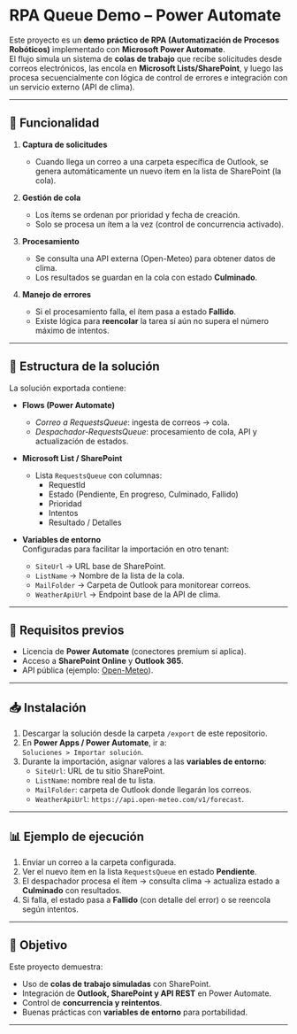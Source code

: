 # RPA Queue Demo – Power Automate

Este proyecto es un **demo práctico de RPA (Automatización de Procesos Robóticos)** implementado con **Microsoft Power Automate**.  
El flujo simula un sistema de **colas de trabajo** que recibe solicitudes desde correos electrónicos, las encola en **Microsoft Lists/SharePoint**, y luego las procesa secuencialmente con lógica de control de errores e integración con un servicio externo (API de clima).

---

## 🚀 Funcionalidad

1. **Captura de solicitudes**  
   - Cuando llega un correo a una carpeta específica de Outlook, se genera automáticamente un nuevo ítem en la lista de SharePoint (la cola).

2. **Gestión de cola**  
   - Los ítems se ordenan por prioridad y fecha de creación.  
   - Solo se procesa un ítem a la vez (control de concurrencia activado).  

3. **Procesamiento**  
   - Se consulta una API externa (Open-Meteo) para obtener datos de clima.  
   - Los resultados se guardan en la cola con estado **Culminado**.  

4. **Manejo de errores**  
   - Si el procesamiento falla, el ítem pasa a estado **Fallido**.  
   - Existe lógica para **reencolar** la tarea si aún no supera el número máximo de intentos.

---

## 📂 Estructura de la solución

La solución exportada contiene:

- **Flows (Power Automate)**  
  - *Correo a RequestsQueue*: ingesta de correos → cola.  
  - *Despachador-RequestsQueue*: procesamiento de cola, API y actualización de estados.  

- **Microsoft List / SharePoint**  
  - Lista `RequestsQueue` con columnas:
    - RequestId  
    - Estado (Pendiente, En progreso, Culminado, Fallido)  
    - Prioridad  
    - Intentos  
    - Resultado / Detalles  

- **Variables de entorno**  
  Configuradas para facilitar la importación en otro tenant:
  - `SiteUrl` → URL base de SharePoint.  
  - `ListName` → Nombre de la lista de la cola.  
  - `MailFolder` → Carpeta de Outlook para monitorear correos.  
  - `WeatherApiUrl` → Endpoint base de la API de clima.

---

## 🔧 Requisitos previos

- Licencia de **Power Automate** (conectores premium si aplica).  
- Acceso a **SharePoint Online** y **Outlook 365**.  
- API pública (ejemplo: [Open-Meteo](https://open-meteo.com/)).

---

## 📥 Instalación

1. Descargar la solución desde la carpeta `/export` de este repositorio.  
2. En **Power Apps / Power Automate**, ir a:  
   `Soluciones > Importar solución`.  
3. Durante la importación, asignar valores a las **variables de entorno**:
   - `SiteUrl`: URL de tu sitio SharePoint.  
   - `ListName`: nombre real de tu lista.  
   - `MailFolder`: carpeta de Outlook donde llegarán los correos.  
   - `WeatherApiUrl`: `https://api.open-meteo.com/v1/forecast`.  

---

## 📊 Ejemplo de ejecución

1. Enviar un correo a la carpeta configurada.  
2. Ver el nuevo ítem en la lista `RequestsQueue` en estado **Pendiente**.  
3. El despachador procesa el ítem → consulta clima → actualiza estado a **Culminado** con resultados.  
4. Si falla, el estado pasa a **Fallido** (con detalle del error) o se reencola según intentos.

---

## 🎯 Objetivo

Este proyecto demuestra:

- Uso de **colas de trabajo simuladas** con SharePoint.  
- Integración de **Outlook, SharePoint y API REST** en Power Automate.  
- Control de **concurrencia y reintentos**.  
- Buenas prácticas con **variables de entorno** para portabilidad.

---

